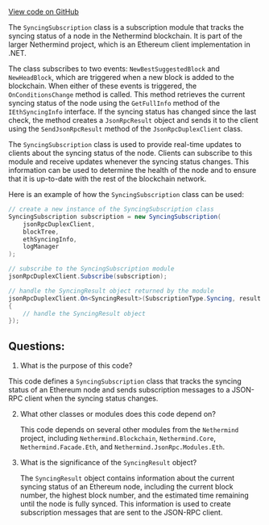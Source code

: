 [View code on GitHub](https://github.com/nethermindeth/nethermind/Nethermind.JsonRpc/Modules/Subscribe/SyncingSubscription.cs)

The `SyncingSubscription` class is a subscription module that tracks the syncing status of a node in the Nethermind blockchain. It is part of the larger Nethermind project, which is an Ethereum client implementation in .NET. 

The class subscribes to two events: `NewBestSuggestedBlock` and `NewHeadBlock`, which are triggered when a new block is added to the blockchain. When either of these events is triggered, the `OnConditionsChange` method is called. This method retrieves the current syncing status of the node using the `GetFullInfo` method of the `IEthSyncingInfo` interface. If the syncing status has changed since the last check, the method creates a `JsonRpcResult` object and sends it to the client using the `SendJsonRpcResult` method of the `JsonRpcDuplexClient` class. 

The `SyncingSubscription` class is used to provide real-time updates to clients about the syncing status of the node. Clients can subscribe to this module and receive updates whenever the syncing status changes. This information can be used to determine the health of the node and to ensure that it is up-to-date with the rest of the blockchain network. 

Here is an example of how the `SyncingSubscription` class can be used:

```csharp
// create a new instance of the SyncingSubscription class
SyncingSubscription subscription = new SyncingSubscription(
    jsonRpcDuplexClient,
    blockTree,
    ethSyncingInfo,
    logManager
);

// subscribe to the SyncingSubscription module
jsonRpcDuplexClient.Subscribe(subscription);

// handle the SyncingResult object returned by the module
jsonRpcDuplexClient.On<SyncingResult>(SubscriptionType.Syncing, result =>
{
    // handle the SyncingResult object
});
```
## Questions: 
 1. What is the purpose of this code?
   
   This code defines a `SyncingSubscription` class that tracks the syncing status of an Ethereum node and sends subscription messages to a JSON-RPC client when the syncing status changes.

2. What other classes or modules does this code depend on?
   
   This code depends on several other modules from the `Nethermind` project, including `Nethermind.Blockchain`, `Nethermind.Core`, `Nethermind.Facade.Eth`, and `Nethermind.JsonRpc.Modules.Eth`.

3. What is the significance of the `SyncingResult` object?
   
   The `SyncingResult` object contains information about the current syncing status of an Ethereum node, including the current block number, the highest block number, and the estimated time remaining until the node is fully synced. This information is used to create subscription messages that are sent to the JSON-RPC client.